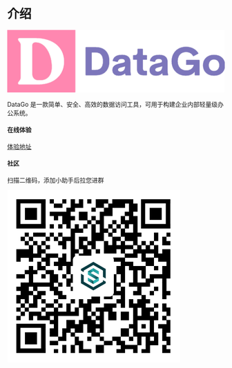 # 介绍



![data-go](./img/data-go.png)




DataGo 是一款简单、安全、高效的数据访问工具，可用于构建企业内部轻量级办公系统。



#### 在线体验

[体验地址](http://datago.sqldev.info/)



#### 社区

扫描二维码，添加小助手后拉您进群

![wechat](./img/WechatIMG565.png)


